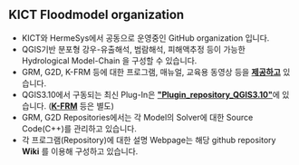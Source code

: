 ## KICT Floodmodel organization
* KICT와 HermeSys에서 공동으로 운영중인 GitHub organization 입니다.<br/>  
* QGIS기반 분포형 강우-유출해석, 범람해석, 피해액추정 등이 가능한  Hydrological Model-Chain 을 구성할 수 있습니다.<br/>  
* GRM, G2D, K-FRM 등에 대한 프로그램, 매뉴얼, 교육용 동영상 등을 [**제공하고**](https://github.com/floodmodel/References) 있습니다.<br/> 
* QGIS3.10에서 구동되는 최신 Plug-In은 [**"Plugin_repository_QGIS3.10"**](https://github.com/floodmodel/Plugin_repository_QGIS3.10)에 있습니다. ([**K-FRM**](https://github.com/floodmodel/K-FRM) 등은 별도) <br/>  
* GRM, G2D Repositories에서는 각 Model의 Solver에 대한 Source Code(C++)를 관리하고 있습니다.<br/>
* 각 프로그램(Repository)에 대한 설명 Webpage는 해당 github repository **Wiki** 를 이용해 구성하고 있습니다. <br/>
